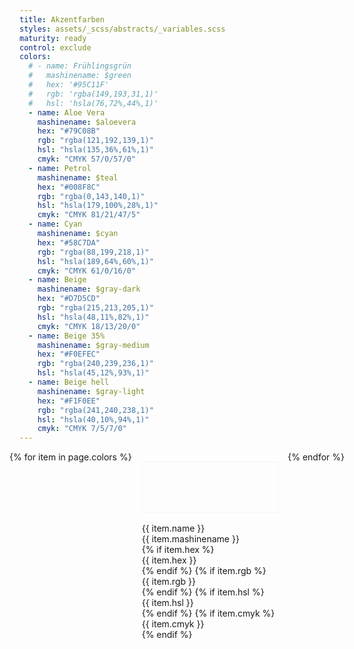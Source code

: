 ```yaml
---
title: Akzentfarben
styles: assets/_scss/abstracts/_variables.scss
maturity: ready
control: exclude
colors:
  # - name: Frühlingsgrün
  #   mashinename: $green
  #   hex: '#95C11F'
  #   rgb: 'rgba(149,193,31,1)'
  #   hsl: 'hsla(76,72%,44%,1)'
  - name: Aloe Vera
    mashinename: $aloevera
    hex: "#79C08B"
    rgb: "rgba(121,192,139,1)"
    hsl: "hsla(135,36%,61%,1)"
    cmyk: "CMYK 57/0/57/0"
  - name: Petrol
    mashinename: $teal
    hex: "#008F8C"
    rgb: "rgba(0,143,140,1)"
    hsl: "hsla(179,100%,28%,1)"
    cmyk: "CMYK 81/21/47/5"
  - name: Cyan
    mashinename: $cyan
    hex: "#58C7DA"
    rgb: "rgba(88,199,218,1)"
    hsl: "hsla(189,64%,60%,1)"
    cmyk: "CMYK 61/0/16/0"
  - name: Beige
    mashinename: $gray-dark
    hex: "#D7D5CD"
    rgb: "rgba(215,213,205,1)"
    hsl: "hsla(48,11%,82%,1)"
    cmyk: "CMYK 18/13/20/0"
  - name: Beige 35%
    mashinename: $gray-medium
    hex: "#F0EFEC"
    rgb: "rgba(240,239,236,1)"
    hsl: "hsla(45,12%,93%,1)"
  - name: Beige hell
    mashinename: $gray-light
    hex: "#F1F0EE"
    rgb: "rgba(241,240,238,1)"
    hsl: "hsla(40,10%,94%,1)"
    cmyk: "CMYK 7/5/7/0"
---
```


<style>
.set {
  display: flex;
  flex-wrap: wrap;
  margin: 0 -1rem;
  margin-top: 0;
  padding: 0;
  list-style: none;
}
li {
  flex: 1 0 25%;
  margin: 1rem;
}
.color {
  width: 100%;
  min-width: 160px;
  height: 80px;
  color: white;
  border: 1px solid whitesmoke;
  margin-bottom: 1rem;
}
p {
  margin: 0;
}
</style>
<ul class="set">
{% for item in page.colors %} 
  <li>
    <div class="color" style="background:{{ item.hex }}"></div> 
    <p>{{ item.name }}</p>
    <p>{{ item.mashinename }}</p>
    {% if item.hex %}<p>{{ item.hex }}</p>{% endif %}
    {% if item.rgb %}<p>{{ item.rgb }}</p>{% endif %}
    {% if item.hsl %}<p>{{ item.hsl }}</p>{% endif %}
    {% if item.cmyk %}<p>{{ item.cmyk }}</p>{% endif %}
  </li>
{% endfor %}
</ul>
